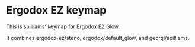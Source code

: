 # Ergodox EZ keymap

This is spilliams' keymap for Ergodox EZ Glow.

It combines ergodox-ez/steno, ergodox/default_glow, and georgi/spilliams.
